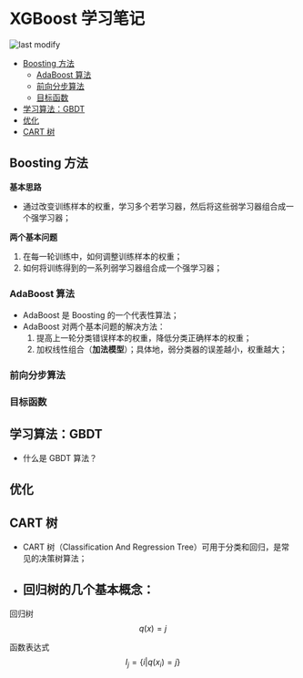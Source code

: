XGBoost 学习笔记
===
<!--START_SECTION:badge-->

![last modify](https://img.shields.io/static/v1?label=last%20modify&message=2022-10-13%2001:56:19&color=yellowgreen&style=flat-square)

<!--END_SECTION:badge-->

- [Boosting 方法](#boosting-方法)
    - [AdaBoost 算法](#adaboost-算法)
    - [前向分步算法](#前向分步算法)
    - [目标函数](#目标函数)
- [学习算法：GBDT](#学习算法gbdt)
- [优化](#优化)
- [CART 树](#cart-树)


## Boosting 方法

**基本思路**
- 通过改变训练样本的权重，学习多个若学习器，然后将这些弱学习器组合成一个强学习器；

**两个基本问题**
1. 在每一轮训练中，如何调整训练样本的权重；
2. 如何将训练得到的一系列弱学习器组合成一个强学习器；

### AdaBoost 算法

- AdaBoost 是 Boosting 的一个代表性算法；  
- AdaBoost 对两个基本问题的解决方法：
    1. 提高上一轮分类错误样本的权重，降低分类正确样本的权重；
    2. 加权线性组合（**加法模型**）；具体地，弱分类器的误差越小，权重越大；

### 前向分步算法

### 目标函数

## 学习算法：GBDT
- 什么是 GBDT 算法？

## 优化


## CART 树
- CART 树（Classification And Regression Tree）可用于分类和回归，是常见的决策树算法；

- 回归树的几个基本概念：
    - 

回归树 
$$q(x) = j$$

函数表达式
$$I_j = \{ i | q(x_i) = j \}$$

